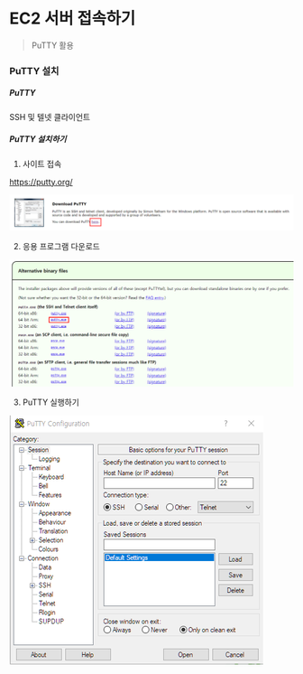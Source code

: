 # EC2 서버 접속하기

> PuTTY 활용



### PuTTY 설치

##### PuTTY

SSH 및 텔넷 클라이언트

##### PuTTY 설치하기

1. 사이트 접속

https://putty.org/

![image-20210909215225585](EC2_Putty.assets/image-20210909215225585.png)

2. 응용 프로그램 다운로드

![image-20210909215404346](EC2_Putty.assets/image-20210909215404346.png)

3. PuTTY 실행하기

![image-20210909215605070](EC2_Putty.assets/image-20210909215605070.png)

